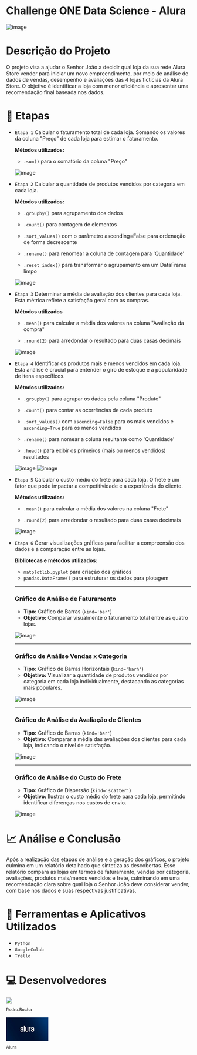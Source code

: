 # Challenge ONE Data Science - Alura
![image](https://github.com/user-attachments/assets/59a9b23d-4522-439e-be93-5896c641087a)

# Descrição do Projeto
O projeto visa a ajudar o Senhor João a decidir qual loja da sua rede Alura Store vender para iniciar um novo empreendimento, por meio de análise de dados de vendas, desempenho e avaliações das 4 lojas fictícias da Alura Store. O objetivo é identificar a loja com menor eficiência e apresentar uma recomendação final baseada nos dados.

# 📝 Etapas
- `Etapa 1`
  Calcular o faturamento total de cada loja. Somando os valores da coluna "Preço" de cada loja para estimar o faturamento.

  **Métodos utilizados:**

  * `.sum()` para o somatório da coluna "Preço"

  ![image](https://github.com/user-attachments/assets/76219fa8-ecdf-4cec-9060-0ae695c469dc)



- `Etapa 2`
  Calcular a quantidade de produtos vendidos por categoria em cada loja.
  

  **Métodos utilizados:**
  
  
  * `.groupby()` para agrupamento dos dados
  
  * `.count()` para contagem de elementos
  
  * `.sort_values()` com o parâmetro ascending=False para ordenação de forma decrescente

  * `.rename()` para renomear a coluna de contagem para 'Quantidade'
    
  * `.reset_index()` para transformar o agrupamento em um DataFrame limpo

  ![image](https://github.com/user-attachments/assets/c4fba84c-bf05-433d-8bdd-c22aca99cae2)


- `Etapa 3`
  Determinar a média de avaliação dos clientes para cada loja. Esta métrica reflete a satisfação geral com as compras.
  

  **Métodos utilizados**
  
  
  * `.mean()` para calcular a média dos valores na coluna "Avaliação da compra"
  
  * `.round(2)` para arredondar o resultado para duas casas decimais

  ![image](https://github.com/user-attachments/assets/7472bc2e-2680-4bbd-8ff1-f2e6f39b2d00)

  

- `Etapa 4`
  Identificar os produtos mais e menos vendidos em cada loja. Esta análise é crucial para entender o giro de estoque e a popularidade de itens específicos.
  

  **Métodos utilizados:**
  
  
  * `.groupby()` para agrupar os dados pela coluna "Produto"
  
  * `.count()` para contar as ocorrências de cada produto
    
  * `.sort_values()` com `ascending=False` para os mais vendidos e `ascending=True` para os menos vendidos
    
  * `.rename()` para nomear a coluna resultante como 'Quantidade'
    
  * `.head()` para exibir os primeiros (mais ou menos vendidos) resultados

  ![image](https://github.com/user-attachments/assets/a663cb56-90db-4ba7-8b65-d9983ee79d30)
  ![image](https://github.com/user-attachments/assets/b7e757f8-2b08-46ea-87d1-72811096c975)



- `Etapa 5`
  Calcular o custo médio do frete para cada loja. O frete é um fator que pode impactar a competitividade e a experiência do cliente.
  

  **Métodos utilizados:**
  
  
  * `.mean()` para calcular a média dos valores na coluna "Frete"
    
  * `.round(2)` para arredondar o resultado para duas casas decimais
 
  ![image](https://github.com/user-attachments/assets/5f3d9819-e884-4a91-bf18-7f980cd20909)


- `Etapa 6`
  Gerar visualizações gráficas para facilitar a compreensão dos dados e a comparação entre as lojas.
  

  **Bibliotecas e métodos utilizados:**
  
  * `matplotlib.pyplot` para criação dos gráficos
  * `pandas.DataFrame()` para estruturar os dados para plotagem

  ---
  ### Gráfico de Análise de Faturamento
  * **Tipo:** Gráfico de Barras (`kind='bar'`)
  * **Objetivo:** Comparar visualmente o faturamento total entre as quatro lojas.
 
  ![image](https://github.com/user-attachments/assets/6b11890e-f928-42fc-90af-e9ffa817a9cb)


  ---
  ### Gráfico de Análise Vendas x Categoria
  * **Tipo:** Gráfico de Barras Horizontais (`kind='barh'`)
  * **Objetivo:** Visualizar a quantidade de produtos vendidos por categoria em cada loja individualmente, destacando as categorias mais populares.
 
  ![image](https://github.com/user-attachments/assets/a32d4e28-f1e2-4240-a77c-5e748b1aa0a2)


  ---
  ### Gráfico de Análise da Avaliação de Clientes
  * **Tipo:** Gráfico de Barras (`kind='bar'`)
  * **Objetivo:** Comparar a média das avaliações dos clientes para cada loja, indicando o nível de satisfação.
 
  ![image](https://github.com/user-attachments/assets/2c19b824-bc31-4c0e-9653-3e71e6358caa)



  ---
  ### Gráfico de Análise do Custo do Frete
  * **Tipo:** Gráfico de Dispersão (`kind='scatter'`)
  * **Objetivo:** Ilustrar o custo médio do frete para cada loja, permitindo identificar diferenças nos custos de envio.
 
  ![image](https://github.com/user-attachments/assets/3ce024b0-661f-4b53-86e9-d57748b4d5cf)

    

# 📈 Análise e Conclusão

Após a realização das etapas de análise e a geração dos gráficos, o projeto culmina em um relatório detalhado que sintetiza as descobertas. Esse relatório compara as lojas em termos de faturamento, vendas por categoria, avaliações, produtos mais/menos vendidos e frete, culminando em uma recomendação clara sobre qual loja o Senhor João deve considerar vender, com base nos dados e suas respectivas justificativas.


# 🔨 Ferramentas e Aplicativos Utilizados

- ``Python``
- ``GoogleColab``
- ``Trello``


# 💻 Desenvolvedores
[<img loading="lazy" src="https://avatars.githubusercontent.com/u/201495780?s=96&v=4" width=115><br><sub>Pedro Rocha</sub>](https://github.com/Pedro-Rocha89)

[<img loading="lazy" src="Logo Alura.jfif" width=115><br><sub>Alura</sub>](https://www.alura.com.br/)




